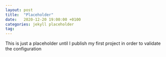 ```yaml
---
layout: post
title:  "Placeholder"
date:   2020-12-20 19:00:00 +0100
categories: jekyll placeholder
tag: 
---
```

This is just a placeholder until I publish my first project in order to validate the configuration